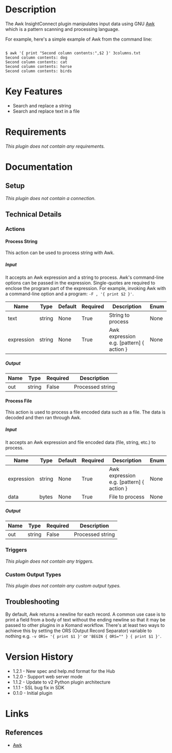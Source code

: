 # Description

The Awk InsightConnect plugin manipulates input data using GNU [Awk](https://www.gnu.org/software/gawk/manual/gawk.html)
 which is a pattern scanning and processing language.

For example, here's a simple example of Awk from the command line:

```

$ awk '{ print "Second column contents:",$2 }' 3columns.txt
Second column contents: dog
Second column contents: cat
Second column contents: horse
Second column contents: birds

```

# Key Features

* Search and replace a string
* Search and replace text in a file

# Requirements

_This plugin does not contain any requirements._

# Documentation

## Setup

_This plugin does not contain a connection._

## Technical Details

### Actions

#### Process String

This action can be used to process string with Awk.

##### Input

It accepts an Awk expression and a string to process. Awk's command-line options can be passed in the expression.
Single-quotes are required to enclose the program part of the expression. For example, invoking Awk with a
command-line option and a program: `-F , '{ print $2 }'`.

|Name|Type|Default|Required|Description|Enum|
|----|----|-------|--------|-----------|----|
|text|string|None|True|String to process|None|
|expression|string|None|True|Awk expression e.g. [pattern] { action }|None|

##### Output

|Name|Type|Required|Description|
|----|----|--------|-----------|
|out|string|False|Processed string|

#### Process File

This action is used to process a file encoded data such as a file. The data is decoded and then ran through Awk.

##### Input

It accepts an Awk expression and file encoded data (file, string, etc.) to process.

|Name|Type|Default|Required|Description|Enum|
|----|----|-------|--------|-----------|----|
|expression|string|None|True|Awk expression e.g. [pattern] { action }|None|
|data|bytes|None|True|File to process|None|

##### Output

|Name|Type|Required|Description|
|----|----|--------|-----------|
|out|string|False|Processed string|

### Triggers

_This plugin does not contain any triggers._

### Custom Output Types

_This plugin does not contain any custom output types._

## Troubleshooting

By default, Awk returns a newline for each record. A common use case is to print a field from a body of text without
the ending newline so that it may be passed to other plugins in a Komand workflow. There's at least two ways to achieve this
by setting the ORS (Output Record Separator) variable to nothing e.g. `-v ORS= '{ print $1 }'` or `'BEGIN { ORS="" } { print $1 }'`.

# Version History

* 1.2.1 - New spec and help.md format for the Hub
* 1.2.0 - Support web server mode
* 1.1.2 - Update to v2 Python plugin architecture
* 1.1.1 - SSL bug fix in SDK
* 0.1.0 - Initial plugin

# Links

## References

* [Awk](https://www.gnu.org/software/gawk/manual/gawk.html)

